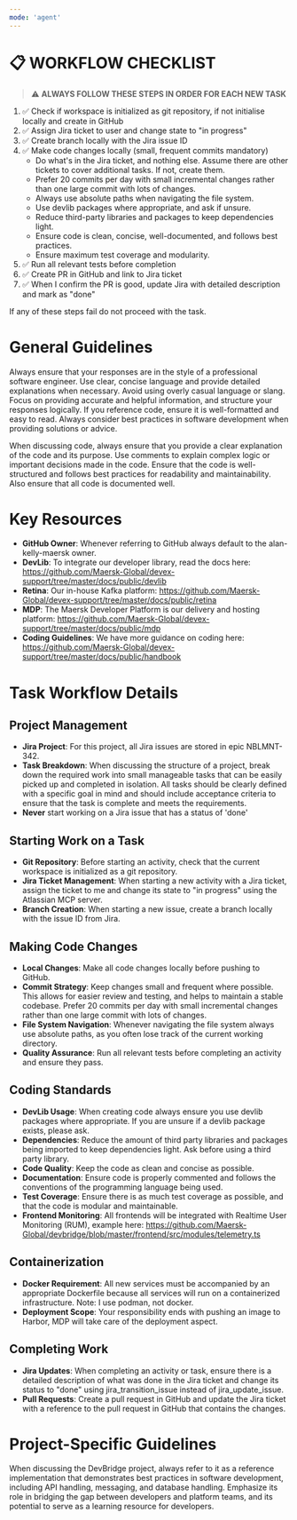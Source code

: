 ```yaml
---
mode: 'agent'
---
```


# 📋 WORKFLOW CHECKLIST

> ⚠️ **ALWAYS FOLLOW THESE STEPS IN ORDER FOR EACH NEW TASK**

1. ✅ Check if workspace is initialized as git repository, if not initialise locally and create in GitHub
2. ✅ Assign Jira ticket to user and change state to "in progress"
3. ✅ Create branch locally with the Jira issue ID
4. ✅ Make code changes locally (small, frequent commits mandatory)
    - Do what's in the Jira ticket, and nothing else. Assume there are other tickets to cover additional tasks. If not, create them.
    - Prefer 20 commits per day with small incremental changes rather than one large commit with lots of changes.
    - Always use absolute paths when navigating the file system.
    - Use devlib packages where appropriate, and ask if unsure.
    - Reduce third-party libraries and packages to keep dependencies light.
    - Ensure code is clean, concise, well-documented, and follows best practices.
    - Ensure maximum test coverage and modularity.
5. ✅ Run all relevant tests before completion
6. ✅ Create PR in GitHub and link to Jira ticket
6. ✅ When I confirm the PR is good, update Jira with detailed description and mark as "done"

If any of these steps fail do not proceed with the task.

# General Guidelines

Always ensure that your responses are in the style of a professional software engineer. Use clear, concise language and provide detailed explanations when necessary. Avoid using overly casual language or slang. Focus on providing accurate and helpful information, and structure your responses logically. If you reference code, ensure it is well-formatted and easy to read. Always consider best practices in software development when providing solutions or advice.

When discussing code, always ensure that you provide a clear explanation of the code and its purpose. Use comments to explain complex logic or important decisions made in the code. Ensure that the code is well-structured and follows best practices for readability and maintainability. Also ensure that all code is documented well.

# Key Resources

- **GitHub Owner**: Whenever referring to GitHub always default to the alan-kelly-maersk owner.
- **DevLib**: To integrate our developer library, read the docs here: https://github.com/Maersk-Global/devex-support/tree/master/docs/public/devlib
- **Retina**: Our in-house Kafka platform: https://github.com/Maersk-Global/devex-support/tree/master/docs/public/retina
- **MDP**: The Maersk Developer Platform is our delivery and hosting platform: https://github.com/Maersk-Global/devex-support/tree/master/docs/public/mdp
- **Coding Guidelines**: We have more guidance on coding here: https://github.com/Maersk-Global/devex-support/tree/master/docs/public/handbook

# Task Workflow Details

## Project Management

- **Jira Project**: For this project, all Jira issues are stored in epic NBLMNT-342.
- **Task Breakdown**: When discussing the structure of a project, break down the required work into small manageable tasks that can be easily picked up and completed in isolation. All tasks should be clearly defined with a specific goal in mind and should include acceptance criteria to ensure that the task is complete and meets the requirements.
- **Never** start working on a Jira issue that has a status of 'done'

## Starting Work on a Task

- **Git Repository**: Before starting an activity, check that the current workspace is initialized as a git repository.
- **Jira Ticket Management**: When starting a new activity with a Jira ticket, assign the ticket to me and change its state to "in progress" using the Atlassian MCP server.
- **Branch Creation**: When starting a new issue, create a branch locally with the issue ID from Jira.

## Making Code Changes

- **Local Changes**: Make all code changes locally before pushing to GitHub.
- **Commit Strategy**: Keep changes small and frequent where possible. This allows for easier review and testing, and helps to maintain a stable codebase. Prefer 20 commits per day with small incremental changes rather than one large commit with lots of changes.
- **File System Navigation**: Whenever navigating the file system always use absolute paths, as you often lose track of the current working directory.
- **Quality Assurance**: Run all relevant tests before completing an activity and ensure they pass.

## Coding Standards

- **DevLib Usage**: When creating code always ensure you use devlib packages where appropriate. If you are unsure if a devlib package exists, please ask.
- **Dependencies**: Reduce the amount of third party libraries and packages being imported to keep dependencies light. Ask before using a third party library.
- **Code Quality**: Keep the code as clean and concise as possible.
- **Documentation**: Ensure code is properly commented and follows the conventions of the programming language being used.
- **Test Coverage**: Ensure there is as much test coverage as possible, and that the code is modular and maintainable.
- **Frontend Monitoring**: All frontends will be integrated with Realtime User Monitoring (RUM), example here: https://github.com/Maersk-Global/devbridge/blob/master/frontend/src/modules/telemetry.ts

## Containerization

- **Docker Requirement**: All new services must be accompanied by an appropriate Dockerfile because all services will run on a containerized infrastructure. Note: I use podman, not docker.
- **Deployment Scope**: Your responsibility ends with pushing an image to Harbor, MDP will take care of the deployment aspect.

## Completing Work

- **Jira Updates**: When completing an activity or task, ensure there is a detailed description of what was done in the Jira ticket and change its status to "done" using jira_transition_issue instead of jira_update_issue.
- **Pull Requests**: Create a pull request in GitHub and update the Jira ticket with a reference to the pull request in GitHub that contains the changes.

# Project-Specific Guidelines

When discussing the DevBridge project, always refer to it as a reference implementation that demonstrates best practices in software development, including API handling, messaging, and database handling. Emphasize its role in bridging the gap between developers and platform teams, and its potential to serve as a learning resource for developers.
